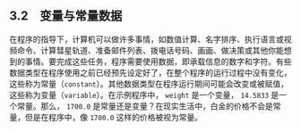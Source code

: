 ## 3.2　变量与常量数据

在程序的指导下，计算机可以做许多事情，如数值计算、名字排序、执行语言或视频命令、计算彗星轨道、准备邮件列表、拨电话号码、画画、做决策或其他你能想到的事情。要完成这些任务，程序需要使用数据，即承载信息的数字和字符。有些数据类型在程序使用之前已经预先设定好了，在整个程序的运行过程中没有变化，这些称为常量（`constant`）。其他数据类型在程序运行期间可能会改变或被赋值，这些称为变量（`variable`）。在示例程序中， `weight` 是一个变量， `14.5833` 是一个常量。那么， `1700.0` 是常量还是变量？在现实生活中，白金的价格不会是常量，但是在程序中，像 `1700.0` 这样的价格被视为常量。

